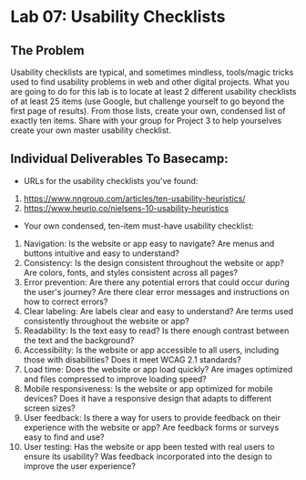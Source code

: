 # Lab 07: Usability Checklists

## The Problem

Usability checklists are typical, and sometimes mindless, tools/magic tricks used to
find usability problems in web and other digital projects. What you are going to do 
for this lab is to locate at least 2 different usability checklists 
of at least 25 items (use Google, but challenge yourself to go beyond the first 
page of results). From those lists, create your own, condensed list of exactly 
ten items. Share with your group for Project 3 to help yourselves create your 
own master usability checklist.

## Individual Deliverables To Basecamp:

* URLs for the usability checklists you've found:

1. https://www.nngroup.com/articles/ten-usability-heuristics/
2. https://www.heurio.co/nielsens-10-usability-heuristics 

* Your own condensed, ten-item must-have usability checklist:

1. Navigation: Is the website or app easy to navigate? Are menus and buttons intuitive and easy to understand?
2. Consistency: Is the design consistent throughout the website or app? Are colors, fonts, and styles consistent across all pages?
3. Error prevention: Are there any potential errors that could occur during the user's journey? Are there clear error messages and instructions on how to correct errors?
4. Clear labeling: Are labels clear and easy to understand? Are terms used consistently throughout the website or app?
5. Readability: Is the text easy to read? Is there enough contrast between the text and the background?
6. Accessibility: Is the website or app accessible to all users, including those with disabilities? Does it meet WCAG 2.1 standards?
7. Load time: Does the website or app load quickly? Are images optimized and files compressed to improve loading speed?
8. Mobile responsiveness: Is the website or app optimized for mobile devices? Does it have a responsive design that adapts to different screen sizes?
9. User feedback: Is there a way for users to provide feedback on their experience with the website or app? Are feedback forms or surveys easy to find and use?
10. User testing: Has the website or app been tested with real users to ensure its usability? Was feedback incorporated into the design to improve the user experience?
